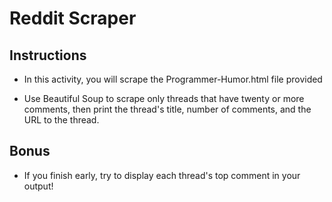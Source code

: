 # Reddit Scraper

## Instructions

* In this activity, you will scrape the Programmer-Humor.html file provided

* Use Beautiful Soup to scrape only threads that have twenty or more comments, then print the thread's title, number of comments, and the URL to the thread.

## Bonus

* If you finish early, try to display each thread's top comment in your output!
